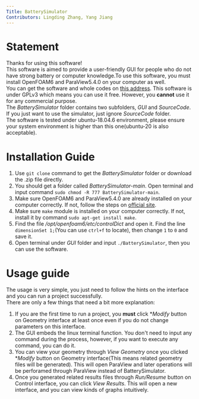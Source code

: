 ```yaml
---
Title: BatterySimulator
Contributors: Lingding Zhang, Yang Jiang
---
```


# Statement
Thanks for using this software!   
This software is aimed to provide a user-friendly GUI for people who do not have strong battery or computer knowledge.To use this software, you must install OpenFOAM6 and ParaView5.4.0 on your computer as well.  
You can get the software and whole codes on <a href="https://github.com/KinomotoTomoyo/BatterySimulator">this address</a>. This software is under GPLv3 which means you can use it free. However, you **cannot** use it for any commercial purpose.  
The *BatterySimulator* folder contains two subfolders, *GUI* and *SourceCode*. If you just want to use the simulator, just ignore *SourceCode* folder.  
The software is tested under ubuntu-18.04.6 environment, please ensure your system environment is higher than this one(ubuntu-20 is also acceptable).

# Installation Guide
1. Use `git clone` command to get the *BatterySimulator* folder or download the .zip file directly.
2. You should get a folder called *BatterySimulator-main*. Open terminal and input command `sudo chmod -R 777 BatterySimulator-main`.
3. Make sure OpenFOAM6 and ParaView5.4.0 are already installed on your computer correctly. If not, follow the steps on <a href="https://openfoam.org/download/6-ubuntu/">official site</a>.
4. Make sure `make` module is installed on your computer correctly. If not, install it by command `sudo apt-get install make`.
5. Find the file */opt/openfoam6/etc/controlDict* and open it. Find the line `dimensionSet 1;`(You can use `ctrl+f` to locate), then change `1` to `0` and save it.
6. Open terminal under *GUI* folder and input `./BatterySimulator`, then you can use the software.

# Usage guide
The usage is very simple, you just need to follow the hints on the interface and you can run a project successfully.  
There are only a few things that need a bit more explanation:
1. If you are the first time to run a project, you **must** click **Modify* button on Geometry interface at least once even if you do not change parameters on this interface.
2. The GUI embeds the linux terminal function. You don't need to input any command during the process, however, if you want to execute any command, you can do it.
3. You can view your geometry through *View Geometry* once you clicked **Modify* button on Geometry interface(This means related geometry files will be generated). This will open ParaView and later operations will be perforamed through ParaView instead of BatterySimulator.
4. Once you generated related results files through *Run/Resume* button on Control interface, you can click *View Results*. This will open a new interface, and you can view kinds of graphs intuitively.
